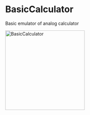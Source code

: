 # BasicCalculator
Basic emulator of analog calculator

<img width="251" alt="BasicCalculator" src="https://github.com/CGedeus/BasicCalculator/assets/35310663/df219c97-5dcc-4b7a-8503-e2442f07b482">
